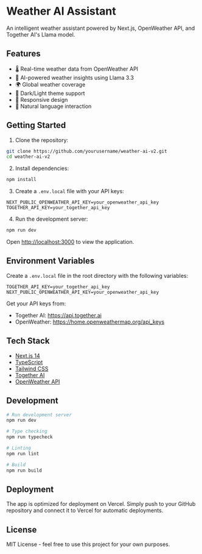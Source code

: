 # Weather AI Assistant

An intelligent weather assistant powered by Next.js, OpenWeather API, and Together AI's Llama model.

## Features

- 🌡️ Real-time weather data from OpenWeather API
- 🤖 AI-powered weather insights using Llama 3.3
- 🌍 Global weather coverage
- 🎨 Dark/Light theme support
- 📱 Responsive design
- 💬 Natural language interaction

## Getting Started

1. Clone the repository:

```bash
git clone https://github.com/yourusername/weather-ai-v2.git
cd weather-ai-v2
```

2. Install dependencies:

```bash
npm install
```

3. Create a `.env.local` file with your API keys:

```env
NEXT_PUBLIC_OPENWEATHER_API_KEY=your_openweather_api_key
TOGETHER_API_KEY=your_together_api_key
```

4. Run the development server:

```bash
npm run dev
```

Open [http://localhost:3000](http://localhost:3000) to view the application.

## Environment Variables

Create a `.env.local` file in the root directory with the following variables:

```env
TOGETHER_API_KEY=your_together_api_key
NEXT_PUBLIC_OPENWEATHER_API_KEY=your_openweather_api_key
```

Get your API keys from:

- Together AI: https://api.together.ai
- OpenWeather: https://home.openweathermap.org/api_keys

## Tech Stack

- [Next.js 14](https://nextjs.org/)
- [TypeScript](https://www.typescriptlang.org/)
- [Tailwind CSS](https://tailwindcss.com/)
- [Together AI](https://www.together.ai/)
- [OpenWeather API](https://openweathermap.org/api)

## Development

```bash
# Run development server
npm run dev

# Type checking
npm run typecheck

# Linting
npm run lint

# Build
npm run build
```

## Deployment

The app is optimized for deployment on Vercel. Simply push to your GitHub repository and connect it to Vercel for automatic deployments.

## License

MIT License - feel free to use this project for your own purposes.
